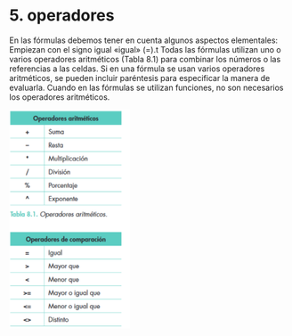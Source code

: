 # 5. operadores

En las fórmulas debemos tener en cuenta algunos aspectos elementales:
Empiezan con el signo igual «igual» (=).t
Todas las fórmulas utilizan uno o varios operadores aritméticos (Tabla 8.1) para combinar los números o las referencias a las celdas.
Si en una fórmula se usan varios operadores aritméticos, se pueden incluir paréntesis para especificar la manera de evaluarla.
Cuando en las fórmulas se utilizan funciones, no son necesarios los operadores aritméticos.

![imagen](img/2021-10-07-11-50-26.png)
